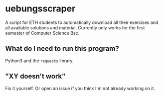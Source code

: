 # uebungsscraper
A script for ETH students to automatically download all their exercises and all available solutions and material. 
Currently only works for the first semester of Computer Science Bsc.

## What do I need to run this program?
Python3 and the `requests` library.

## "XY doesn't work"
Fix it yourself. Or open an issue if you think I'm not already working on it.